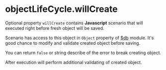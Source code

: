 # objectLifeCycle.willCreate

Optional property `willCreate` contains **Javascript** scenario that will executed right before fresh object will be saved.  

Scenario has access to this object in `Object` property of [$db](./db.html) module. It's good chance to modify and validate created object before saving. 

You can return `false` or string describe of the error to break creating object.  

After execution will perform additional validating of created object.  
